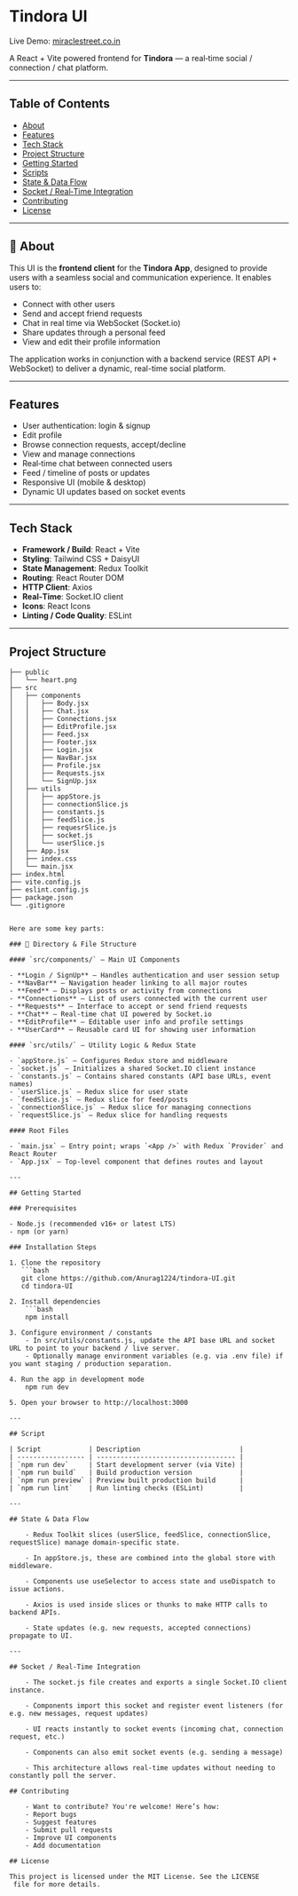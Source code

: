 # Tindora UI

Live Demo: [miraclestreet.co.in](https://themiraclestreet.co.in/login)

A React + Vite powered frontend for **Tindora** — a real‑time social / connection / chat platform.

---

## Table of Contents

- [About](#about)  
- [Features](#features)  
- [Tech Stack](#tech-stack)  
- [Project Structure](#project-structure)  
- [Getting Started](#getting-started)  
- [Scripts](#scripts)  
- [State & Data Flow](#state--data-flow)  
- [Socket / Real‑Time Integration](#socket--real-time-integration) 
- [Contributing](#Contributing) 
- [License](#license)  

---
## 📌 About

This UI is the **frontend client** for the **Tindora App**, designed to provide users with a seamless social and communication experience. It enables users to:

- Connect with other users  
- Send and accept friend requests  
- Chat in real time via WebSocket (Socket.io)  
- Share updates through a personal feed  
- View and edit their profile information  

The application works in conjunction with a backend service (REST API + WebSocket) to deliver a dynamic, real-time social platform.


---

## Features

- User authentication: login & signup  
- Edit profile  
- Browse connection requests, accept/decline  
- View and manage connections  
- Real‑time chat between connected users  
- Feed / timeline of posts or updates  
- Responsive UI (mobile & desktop)  
- Dynamic UI updates based on socket events  

---

## Tech Stack

- **Framework / Build**: React + Vite  
- **Styling**: Tailwind CSS + DaisyUI  
- **State Management**: Redux Toolkit  
- **Routing**: React Router DOM  
- **HTTP Client**: Axios  
- **Real‑Time**: Socket.IO client  
- **Icons**: React Icons  
- **Linting / Code Quality**: ESLint  

---

## Project Structure
```text
├── public
│   └── heart.png
├── src
│   ├── components
│   │   ├── Body.jsx
│   │   ├── Chat.jsx
│   │   ├── Connections.jsx
│   │   ├── EditProfile.jsx
│   │   ├── Feed.jsx
│   │   ├── Footer.jsx
│   │   ├── Login.jsx
│   │   ├── NavBar.jsx
│   │   ├── Profile.jsx
│   │   ├── Requests.jsx
│   │   └── SignUp.jsx
│   ├── utils
│   │   ├── appStore.js
│   │   ├── connectionSlice.js
│   │   ├── constants.js
│   │   ├── feedSlice.js
│   │   ├── requesrSlice.js
│   │   ├── socket.js
│   │   └── userSlice.js
│   ├── App.jsx
│   ├── index.css
│   └── main.jsx
├── index.html
├── vite.config.js
├── eslint.config.js
├── package.json
└── .gitignore


Here are some key parts:

### 📁 Directory & File Structure

#### `src/components/` — Main UI Components

- **Login / SignUp** – Handles authentication and user session setup  
- **NavBar** – Navigation header linking to all major routes  
- **Feed** – Displays posts or activity from connections  
- **Connections** – List of users connected with the current user  
- **Requests** – Interface to accept or send friend requests  
- **Chat** – Real-time chat UI powered by Socket.io  
- **EditProfile** – Editable user info and profile settings  
- **UserCard** – Reusable card UI for showing user information  

#### `src/utils/` — Utility Logic & Redux State

- `appStore.js` — Configures Redux store and middleware  
- `socket.js` — Initializes a shared Socket.IO client instance  
- `constants.js` — Contains shared constants (API base URLs, event names)  
- `userSlice.js` — Redux slice for user state  
- `feedSlice.js` — Redux slice for feed/posts  
- `connectionSlice.js` — Redux slice for managing connections  
- `requestSlice.js` — Redux slice for handling requests  

#### Root Files

- `main.jsx` — Entry point; wraps `<App />` with Redux `Provider` and React Router  
- `App.jsx` — Top-level component that defines routes and layout  

---

## Getting Started

### Prerequisites

- Node.js (recommended v16+ or latest LTS)  
- npm (or yarn)  

### Installation Steps

1. Clone the repository  
   ```bash
   git clone https://github.com/Anurag1224/tindora-UI.git
   cd tindora-UI

2. Install dependencies
    ```bash
    npm install 

3. Configure environment / constants
    - In src/utils/constants.js, update the API base URL and socket URL to point to your backend / live server.
    - Optionally manage environment variables (e.g. via .env file) if you want staging / production separation.

4. Run the app in development mode
    npm run dev

5. Open your browser to http://localhost:3000

---

## Script

| Script            | Description                         |
| ----------------- | ----------------------------------- |
| `npm run dev`     | Start development server (via Vite) |
| `npm run build`   | Build production version            |
| `npm run preview` | Preview built production build      |
| `npm run lint`    | Run linting checks (ESLint)         |

---

## State & Data Flow

    - Redux Toolkit slices (userSlice, feedSlice, connectionSlice, requestSlice) manage domain-specific state.

    - In appStore.js, these are combined into the global store with middleware.

    - Components use useSelector to access state and useDispatch to issue actions.

    - Axios is used inside slices or thunks to make HTTP calls to backend APIs.

    - State updates (e.g. new requests, accepted connections) propagate to UI.

---

## Socket / Real‑Time Integration
   
    - The socket.js file creates and exports a single Socket.IO client instance.

    - Components import this socket and register event listeners (for e.g. new messages, request updates)

    - UI reacts instantly to socket events (incoming chat, connection request, etc.)

    - Components can also emit socket events (e.g. sending a message)

    - This architecture allows real-time updates without needing to constantly poll the server.

## Contributing

    - Want to contribute? You're welcome! Here’s how:
    - Report bugs
    - Suggest features
    - Submit pull requests
    - Improve UI components
    - Add documentation

## License

This project is licensed under the MIT License. See the LICENSE
 file for more details.

